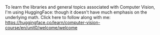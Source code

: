 To learn the libraries and general topics associated with Computer Vision, I'm using HuggingFace: though it doesn't have much emphasis on the underlying math. 
Click here to follow along with me: https://huggingface.co/learn/computer-vision-course/en/unit0/welcome/welcome
